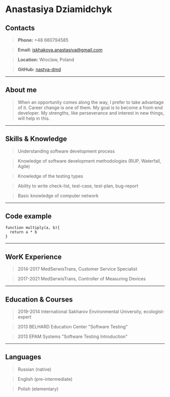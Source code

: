 # Anastasiya Dziamidchyk

## Contacts
>**Phone:** +48 660794585

>**Email:** iskhakova.anastasiya@gmail.com 

>**Location:** Wroclaw, Poland

>**GitHub:** [nastya-dmd](https://github.com/nastya-dmd)
*****

## About me
>When an opportunity comes along the way, I prefer to take advantage of it. Career change is one of them. My goal is to become a front-end developer.
My strengths, like perseverance and interest in new things, will help in this.
*****

## Skills & Knowledge
>Understanding software development process

>Knowledge of software development methodologies (RUP, Waterfall, Agile)

>Knowledge of the testing types

>Ability to write check-list, test-case, test-plan, bug-report

>Basic knowledge of computer network
*****

## Code example
```
function multiply(a, b){
  return a * b
}
```
*****

## WorK Experience
>2014-2017 MedSerwisTrans, Customer Service Specialist 

>2017-2021 MedSerwisTrans, Controller of Measuring Devices
*****

## Education & Courses
>2019-2014 International Sakharov Environmental University, ecologist-expert

>2013 BELHARD Education Center "Software Testing"

>2013 EPAM Systems "Software Testing Introduction"
*****

## Languages
>Russian (native)

>English (pre-intermediate)

>Polish (elementary)






